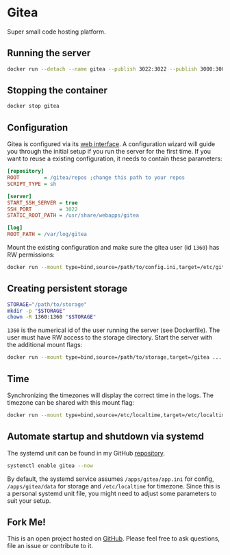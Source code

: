 # Gitea
Super small code hosting platform.

## Running the server
```bash
docker run --detach --name gitea --publish 3022:3022 --publish 3000:3000 hetsh/gitea
```

## Stopping the container
```bash
docker stop gitea
```

## Configuration
Gitea is configured via its [web interface](http://localhost:3000).
A configuration wizard will guide you through the initial setup if you run the server for the first time.
If you want to reuse a existing configuration, it needs to contain these parameters:
```ini
[repository]
ROOT        = /gitea/repos ;change this path to your repos
SCRIPT_TYPE = sh

[server]
START_SSH_SERVER = true
SSH_PORT         = 3022
STATIC_ROOT_PATH = /usr/share/webapps/gitea

[log]
ROOT_PATH = /var/log/gitea
```
Mount the existing configuration and make sure the gitea user (id `1360`) has RW permissions:
```bash
docker run --mount type=bind,source=/path/to/config.ini,target=/etc/gitea/app.ini ...
```

## Creating persistent storage
```bash
STORAGE="/path/to/storage"
mkdir -p "$STORAGE"
chown -R 1360:1360 "$STORAGE"
```
`1360` is the numerical id of the user running the server (see Dockerfile).
The user must have RW access to the storage directory.
Start the server with the additional mount flags:
```bash
docker run --mount type=bind,source=/path/to/storage,target=/gitea ...
```

## Time
Synchronizing the timezones will display the correct time in the logs.
The timezone can be shared with this mount flag:
```bash
docker run --mount type=bind,source=/etc/localtime,target=/etc/localtime,readonly ...
```

## Automate startup and shutdown via systemd
The systemd unit can be found in my GitHub [repository](https://github.com/Hetsh/docker-gitea).
```bash
systemctl enable gitea --now
```
By default, the systemd service assumes `/apps/gitea/app.ini` for config, `/apps/gitea/data` for storage and `/etc/localtime` for timezone.
Since this is a personal systemd unit file, you might need to adjust some parameters to suit your setup.

## Fork Me!
This is an open project hosted on [GitHub](https://github.com/Hetsh/docker-gitea).
Please feel free to ask questions, file an issue or contribute to it.
